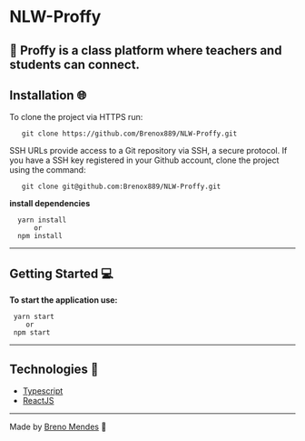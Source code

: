 # NLW-Proffy

:book: Proffy is a class platform where teachers and students can connect.
---
 ## Installation :globe_with_meridians:
   To clone the project via HTTPS run:
  
       git clone https://github.com/Brenox889/NLW-Proffy.git   
   
   SSH URLs provide access to a Git repository via SSH, a secure protocol. If you have a SSH key registered in your Github account, clone the project using the command:
  
       git clone git@github.com:Brenox889/NLW-Proffy.git
       
   **install dependencies**
   
      yarn install
          or
      npm install
     
---  
 ## Getting Started :computer:
   **To start the application use:**
   
     yarn start
        or
     npm start
 ---
 ## Technologies :robot:
 
 - [Typescript](https://www.typescriptlang.org/)
 - [ReactJS](https://pt-br.reactjs.org/)
 ---
 
 Made by [Breno Mendes](https://www.linkedin.com/in/breno-mendes-14206318a/) :bat:
